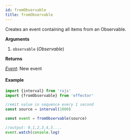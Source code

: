 ```yaml
---
id: fromObservable
title: fromObservable
---
```


Creates an event containing all items from an Observable.

**Arguments**

1. `observable` (_Observable_)

**Returns**

[_Event_](docs/api/effector/Event.md): New event

#### Example

```js
import {interval} from 'rxjs'
import {fromObservable} from 'effector'

//emit value in sequence every 1 second
const source = interval(1000)

const event = fromObservable(source)

//output: 0,1,2,3,4,5....
event.watch(console.log)
```

